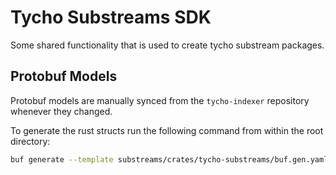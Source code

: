# Tycho Substreams SDK

Some shared functionality that is used to create tycho substream packages.

## Protobuf Models

Protobuf models are manually synced from the `tycho-indexer` repository whenever they
changed.

To generate the rust structs run the following command from within the root
directory:

```bash
buf generate --template substreams/crates/tycho-substreams/buf.gen.yaml --output substreams/crates/tycho-substreams/
```
